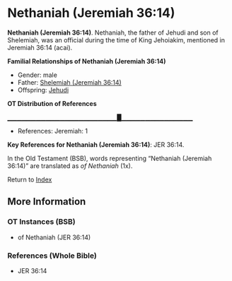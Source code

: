 # Nethaniah (Jeremiah 36:14)
**Nethaniah (Jeremiah 36:14)**. 
Nethaniah, the father of Jehudi and son of Shelemiah, was an official during the time of King Jehoiakim, mentioned in Jeremiah 36:14 (acai). 




**Familial Relationships of Nethaniah (Jeremiah 36:14)**


* Gender: male
* Father: [Shelemiah (Jeremiah 36:14)](Shelemiah.6.md)
* Offspring: [Jehudi](Jehudi.md)


**OT Distribution of References**

▁▁▁▁▁▁▁▁▁▁▁▁▁▁▁▁▁▁▁▁▁▁▁█▁▁▁▁▁▁▁▁▁▁▁▁▁▁▁
* References: Jeremiah: 1



**Key References for Nethaniah (Jeremiah 36:14)**: 
JER 36:14. 


In the Old Testament (BSB), words representing “Nethaniah (Jeremiah 36:14)” are translated as 
*of Nethaniah* (1x). 




Return to [Index](00-Index.md)

## More Information

### OT Instances (BSB)

* of Nethaniah (JER 36:14)



### References (Whole Bible)

* JER 36:14



